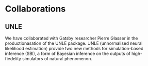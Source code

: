 # Collaborations

## UNLE

We have collaborated with Gatsby researcher Pierre Glasser in the productionasation of the UNLE package. UNLE (unnormalised neural likelihood estimation) provide two new methods for simulation-based inference (SBI), a form of Bayesian inference on the outputs of high-fiedelity simulators of natural phenomenon.
